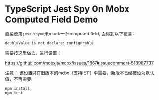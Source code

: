 TypeScript Jest Spy On Mobx Computed Field Demo
===========================

直接使用`jest.spyOn`来mock一个computed field, 会得到以下错误：

```
doubleValue is not declared configurable
```

需要按这里做法，进行设置：

https://github.com/mobxjs/mobx/issues/1867#issuecomment-518987737

注意：
该设置只在旧版本的mobx（支持IE11）中需要，新版本已经被设为默认值，不再需要


```
npm install
npm test
```

